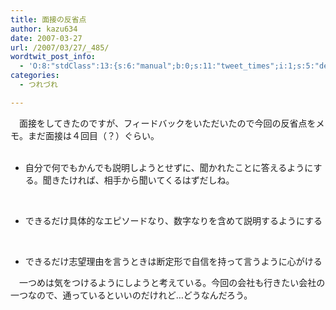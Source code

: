 ```yaml
---
title: 面接の反省点
author: kazu634
date: 2007-03-27
url: /2007/03/27/_485/
wordtwit_post_info:
  - 'O:8:"stdClass":13:{s:6:"manual";b:0;s:11:"tweet_times";i:1;s:5:"delay";i:0;s:7:"enabled";i:1;s:10:"separation";s:2:"60";s:7:"version";s:3:"3.7";s:14:"tweet_template";b:0;s:6:"status";i:2;s:6:"result";a:0:{}s:13:"tweet_counter";i:2;s:13:"tweet_log_ids";a:1:{i:0;i:2841;}s:9:"hash_tags";a:0:{}s:8:"accounts";a:1:{i:0;s:7:"kazu634";}}'
categories:
  - つれづれ

---
```

<div class="section">
<p>
    　面接をしてきたのですが、フィードバックをいただいたので今回の反省点をメモ。まだ面接は４回目（？）ぐらい。
</p>
  
<ul>
    &#160;&#160; &#160; 
    
<li>
      自分で何でもかんでも説明しようとせずに、聞かれたことに答えるようにする。聞きたければ、相手から聞いてくるはずだしね。
</li>
<p>
      &#160;&#160; &#160; 
      
<li>
        できるだけ具体的なエピソードなり、数字なりを含めて説明するようにする
</li>
<p>
        &#160;&#160;&#160; 
        
<li>
          できるだけ志望理由を言うときは断定形で自信を持って言うように心がける
</li></ul> 
        
<p>
          　一つめは気をつけるようにしようと考えている。今回の会社も行きたい会社の一つなので、通っているといいのだけれど…どうなんだろう。
</p></div>